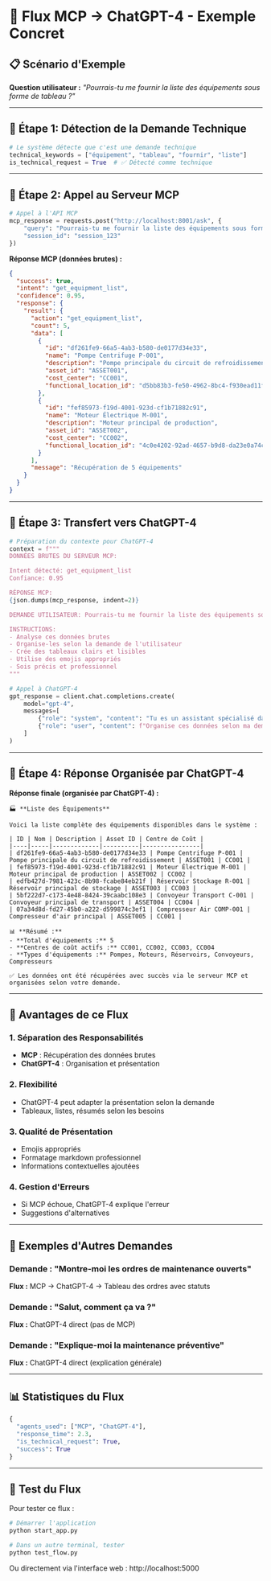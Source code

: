 # 🔄 Flux MCP → ChatGPT-4 - Exemple Concret

## 📋 **Scénario d'Exemple**

**Question utilisateur :** *"Pourrais-tu me fournir la liste des équipements sous forme de tableau ?"*

---

## 🔄 **Étape 1: Détection de la Demande Technique**

```python
# Le système détecte que c'est une demande technique
technical_keywords = ["équipement", "tableau", "fournir", "liste"]
is_technical_request = True  # ✅ Détecté comme technique
```

---

## 🔄 **Étape 2: Appel au Serveur MCP**

```python
# Appel à l'API MCP
mcp_response = requests.post("http://localhost:8001/ask", {
    "query": "Pourrais-tu me fournir la liste des équipements sous forme de tableau ?",
    "session_id": "session_123"
})
```

**Réponse MCP (données brutes) :**
```json
{
  "success": true,
  "intent": "get_equipment_list",
  "confidence": 0.95,
  "response": {
    "result": {
      "action": "get_equipment_list",
      "count": 5,
      "data": [
        {
          "id": "df261fe9-66a5-4ab3-b580-de0177d34e33",
          "name": "Pompe Centrifuge P-001",
          "description": "Pompe principale du circuit de refroidissement",
          "asset_id": "ASSET001",
          "cost_center": "CC001",
          "functional_location_id": "d5bb83b3-fe50-4962-8bc4-f930ead11ff7"
        },
        {
          "id": "fef85973-f19d-4001-923d-cf1b71882c91",
          "name": "Moteur Électrique M-001",
          "description": "Moteur principal de production",
          "asset_id": "ASSET002",
          "cost_center": "CC002",
          "functional_location_id": "4c0e4202-92ad-4657-b9d8-da23e0a74c81"
        }
      ],
      "message": "Récupération de 5 équipements"
    }
  }
}
```

---

## 🔄 **Étape 3: Transfert vers ChatGPT-4**

```python
# Préparation du contexte pour ChatGPT-4
context = f"""
DONNÉES BRUTES DU SERVEUR MCP:

Intent détecté: get_equipment_list
Confiance: 0.95

RÉPONSE MCP:
{json.dumps(mcp_response, indent=2)}

DEMANDE UTILISATEUR: Pourrais-tu me fournir la liste des équipements sous forme de tableau ?

INSTRUCTIONS:
- Analyse ces données brutes
- Organise-les selon la demande de l'utilisateur
- Crée des tableaux clairs et lisibles
- Utilise des emojis appropriés
- Sois précis et professionnel
"""

# Appel à ChatGPT-4
gpt_response = client.chat.completions.create(
    model="gpt-4",
    messages=[
        {"role": "system", "content": "Tu es un assistant spécialisé dans l'organisation de données..."},
        {"role": "user", "content": f"Organise ces données selon ma demande: {user_message}"}
    ]
)
```

---

## 🔄 **Étape 4: Réponse Organisée par ChatGPT-4**

**Réponse finale (organisée par ChatGPT-4) :**

```
🏭 **Liste des Équipements**

Voici la liste complète des équipements disponibles dans le système :

| ID | Nom | Description | Asset ID | Centre de Coût |
|----|-----|-------------|----------|----------------|
| df261fe9-66a5-4ab3-b580-de0177d34e33 | Pompe Centrifuge P-001 | Pompe principale du circuit de refroidissement | ASSET001 | CC001 |
| fef85973-f19d-4001-923d-cf1b71882c91 | Moteur Électrique M-001 | Moteur principal de production | ASSET002 | CC002 |
| edfb427d-7981-423c-8b98-fcabe84eb21f | Réservoir Stockage R-001 | Réservoir principal de stockage | ASSET003 | CC003 |
| 5bf222d7-c173-4e48-8424-39caabc108e3 | Convoyeur Transport C-001 | Convoyeur principal de transport | ASSET004 | CC004 |
| 07a34d8d-fd27-45b0-a222-d599874c3ef1 | Compresseur Air COMP-001 | Compresseur d'air principal | ASSET005 | CC001 |

📊 **Résumé :**
- **Total d'équipements :** 5
- **Centres de coût actifs :** CC001, CC002, CC003, CC004
- **Types d'équipements :** Pompes, Moteurs, Réservoirs, Convoyeurs, Compresseurs

✅ Les données ont été récupérées avec succès via le serveur MCP et organisées selon votre demande.
```

---

## 🎯 **Avantages de ce Flux**

### **1. Séparation des Responsabilités**
- **MCP** : Récupération des données brutes
- **ChatGPT-4** : Organisation et présentation

### **2. Flexibilité**
- ChatGPT-4 peut adapter la présentation selon la demande
- Tableaux, listes, résumés selon les besoins

### **3. Qualité de Présentation**
- Emojis appropriés
- Formatage markdown professionnel
- Informations contextuelles ajoutées

### **4. Gestion d'Erreurs**
- Si MCP échoue, ChatGPT-4 explique l'erreur
- Suggestions d'alternatives

---

## 🔧 **Exemples d'Autres Demandes**

### **Demande :** "Montre-moi les ordres de maintenance ouverts"
**Flux :** MCP → ChatGPT-4 → Tableau des ordres avec statuts

### **Demande :** "Salut, comment ça va ?"
**Flux :** ChatGPT-4 direct (pas de MCP)

### **Demande :** "Explique-moi la maintenance préventive"
**Flux :** ChatGPT-4 direct (explication générale)

---

## 📊 **Statistiques du Flux**

```python
{
  "agents_used": ["MCP", "ChatGPT-4"],
  "response_time": 2.3,
  "is_technical_request": True,
  "success": True
}
```

---

## 🚀 **Test du Flux**

Pour tester ce flux :

```bash
# Démarrer l'application
python start_app.py

# Dans un autre terminal, tester
python test_flow.py
```

Ou directement via l'interface web : http://localhost:5000 